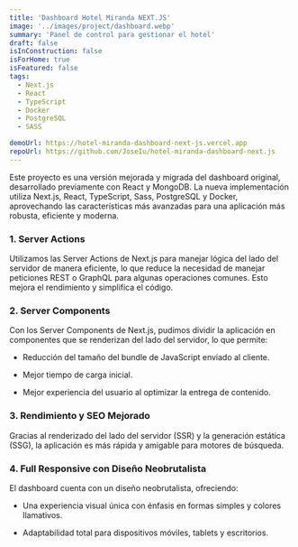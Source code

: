 ```yaml
---
title: 'Dashboard Hotel Miranda NEXT.JS'
image: '../images/project/dashboard.webp'
summary: 'Panel de control para gestionar el hotel'
draft: false
isInConstruction: false
isForHome: true
isFeatured: false
tags:
  - Next.js
  - React
  - TypeScript
  - Docker
  - PostgreSQL
  - SASS

demoUrl: https://hotel-miranda-dashboard-next-js.vercel.app
repoUrl: https://github.com/JoseIu/hotel-miranda-dashboard-next.js
---
```


Este proyecto es una versión mejorada y migrada del dashboard original, desarrollado previamente con React y MongoDB. La nueva implementación utiliza Next.js, React, TypeScript, Sass, PostgreSQL y Docker, aprovechando las características más avanzadas para una aplicación más robusta, eficiente y moderna.

### 1. **Server Actions**

Utilizamos las Server Actions de Next.js para manejar lógica del lado del servidor de manera eficiente, lo que reduce la necesidad de manejar peticiones REST o GraphQL para algunas operaciones comunes. Esto mejora el rendimiento y simplifica el código.

### 2. **Server Components**

Con los Server Components de Next.js, pudimos dividir la aplicación en componentes que se renderizan del lado del servidor, lo que permite:

- Reducción del tamaño del bundle de JavaScript enviado al cliente.

- Mejor tiempo de carga inicial.
- Mejor experiencia del usuario al optimizar la entrega de contenido.

### 3. **Rendimiento y SEO Mejorado**

Gracias al renderizado del lado del servidor (SSR) y la generación estática (SSG), la aplicación es más rápida y amigable para motores de búsqueda.

### 4. **Full Responsive con Diseño Neobrutalista**

El dashboard cuenta con un diseño neobrutalista, ofreciendo:

- Una experiencia visual única con énfasis en formas simples y colores llamativos.

- Adaptabilidad total para dispositivos móviles, tablets y escritorios.
